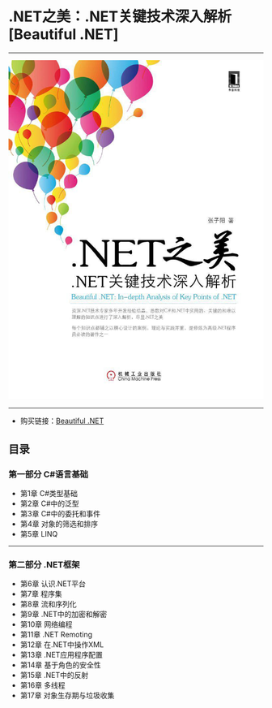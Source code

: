 # .NET之美：.NET关键技术深入解析 [Beautiful .NET]

--------

![.NET之美：.NET关键技术深入解析](https://github.com/pyz1989/Beautiful.NET/blob/master/Image/beautiful.net.png)

--------

- 购买链接：[Beautiful .NET](http://item.jd.com/11388445.html)
## 目录

### 第一部分 C#语言基础 
- 第1章 C#类型基础
- 第2章 C#中的泛型
- 第3章 C#中的委托和事件
- 第4章 对象的筛选和排序
- 第5章 LINQ

--------

### 第二部分 .NET框架 
- 第6章 认识.NET平台
- 第7章 程序集
- 第8章 流和序列化
- 第9章 .NET中的加密和解密
- 第10章 网络编程
- 第11章 .NET Remoting
- 第12章 在.NET中操作XML
- 第13章 .NET应用程序配置
- 第14章 基于角色的安全性
- 第15章 .NET中的反射
- 第16章 多线程
- 第17章 对象生存期与垃圾收集
